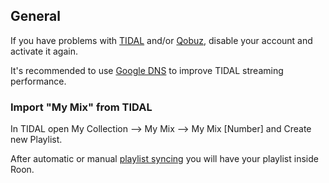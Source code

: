 ## General

If you have problems with [TIDAL](https://tidal.com/) and/or <a href="https://www.qobuz.com">Qobuz</a>, disable your account and activate it again.</p>
<p>It's recommended to use <a href="https://developers.google.com/speed/public-dns/">Google DNS</a> to improve TIDAL streaming performance.</p>
<h3>Import "My Mix" from TIDAL</h3>
<p>In TIDAL open My Collection --&gt; My Mix --&gt; My Mix [Number] and Create new Playlist.</p>
<p>After automatic or manual <a href="https://kb.roonlabs.com/Importing_playlists#TIDAL_Playlists">playlist syncing</a> you will have your playlist inside Roon.</p>

